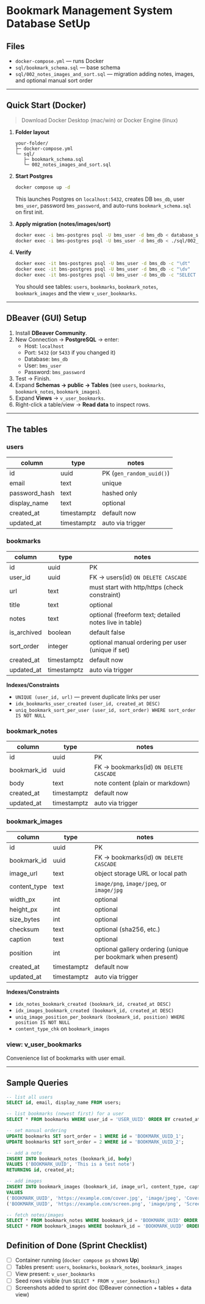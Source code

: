 # Bookmark Management System Database SetUp

## Files
- `docker-compose.yml` — runs Docker
- `sql/bookmark_schema.sql` — base schema
- `sql/002_notes_images_and_sort.sql` — migration adding notes, images, and optional manual sort order

---

## Quick Start (Docker)

> Download Docker Desktop (mac/win) or Docker Engine (linux)

1. **Folder layout**
   ```text
   your-folder/
   ├─ docker-compose.yml
   └─ sql/
      ├─ bookmark_schema.sql
      └─ 002_notes_images_and_sort.sql
   ```

2. **Start Postgres**
   ```bash
   docker compose up -d
   ```
   This launches Postgres on `localhost:5432`, creates DB `bms_db`, user `bms_user`, password `bms_password`, and auto-runs `bookmark_schema.sql` on first init.

3. **Apply migration (notes/images/sort)**
   ```bash
   docker exec -i bms-postgres psql -U bms_user -d bms_db < database_schema.sql
   docker exec -i bms-postgres psql -U bms_user -d bms_db < ./sql/002_notes_images_and_sort.sql
   ```

4. **Verify**
   ```bash
   docker exec -it bms-postgres psql -U bms_user -d bms_db -c "\dt"
   docker exec -it bms-postgres psql -U bms_user -d bms_db -c "\dv"
   docker exec -it bms-postgres psql -U bms_user -d bms_db -c "SELECT * FROM v_user_bookmarks;"
   ```
   You should see tables: `users`, `bookmarks`, `bookmark_notes`, `bookmark_images` and the view `v_user_bookmarks`.
   
---

## DBeaver (GUI) Setup

1. Install **DBeaver Community**.
2. New Connection → **PostgreSQL** → enter:
   - Host: `localhost`
   - Port: `5432` (or `5433` if you changed it)
   - Database: `bms_db`
   - User: `bms_user`
   - Password: `bms_password`
3. Test → Finish.
4. Expand **Schemas → public → Tables** (see `users`, `bookmarks`, `bookmark_notes`, `bookmark_images`).
5. Expand **Views** → `v_user_bookmarks`.
6. Right-click a table/view → **Read data** to inspect rows.

---

## The tables

### users
| column        | type        | notes                           |
|---------------|-------------|---------------------------------|
| id            | uuid        | PK (`gen_random_uuid()`)        |
| email         | text        | unique                          |
| password_hash | text        | hashed only                     |
| display_name  | text        | optional                        |
| created_at    | timestamptz | default now                     |
| updated_at    | timestamptz | auto via trigger                |

### bookmarks
| column      | type        | notes                                                   |
|-------------|-------------|---------------------------------------------------------|
| id          | uuid        | PK                                                      |
| user_id     | uuid        | FK → users(id) `ON DELETE CASCADE`                      |
| url         | text        | must start with http/https (check constraint)           |
| title       | text        | optional                                                |
| notes       | text        | optional (freeform text; detailed notes live in table)  |
| is_archived | boolean     | default false                                           |
| sort_order  | integer     | optional manual ordering per user (unique if set)       |
| created_at  | timestamptz | default now                                             |
| updated_at  | timestamptz | auto via trigger                                        |

**Indexes/Constraints**
- `UNIQUE (user_id, url)` — prevent duplicate links per user
- `idx_bookmarks_user_created (user_id, created_at DESC)`
- `uniq_bookmark_sort_per_user (user_id, sort_order) WHERE sort_order IS NOT NULL`

### bookmark_notes
| column      | type        | notes                                      |
|-------------|-------------|--------------------------------------------|
| id          | uuid        | PK                                         |
| bookmark_id | uuid        | FK → bookmarks(id) `ON DELETE CASCADE`     |
| body        | text        | note content (plain or markdown)           |
| created_at  | timestamptz | default now                                |
| updated_at  | timestamptz | auto via trigger                           |

### bookmark_images
| column       | type    | notes                                                                 |
|--------------|---------|-----------------------------------------------------------------------|
| id           | uuid    | PK                                                                    |
| bookmark_id  | uuid    | FK → bookmarks(id) `ON DELETE CASCADE`                                |
| image_url    | text    | object storage URL or local path                                      |
| content_type | text    | `image/png`, `image/jpeg`, or `image/jpg`                             |
| width_px     | int     | optional                                                              |
| height_px    | int     | optional                                                              |
| size_bytes   | int     | optional                                                              |
| checksum     | text    | optional (sha256, etc.)                                               |
| caption      | text    | optional                                                              |
| position     | int     | optional gallery ordering (unique per bookmark when present)          |
| created_at   | timestamptz | default now                                                       |
| updated_at   | timestamptz | auto via trigger                                                  |

**Indexes/Constraints**
- `idx_notes_bookmark_created (bookmark_id, created_at DESC)`
- `idx_images_bookmark_created (bookmark_id, created_at DESC)`
- `uniq_image_position_per_bookmark (bookmark_id, position) WHERE position IS NOT NULL`
- `content_type_chk` on `bookmark_images`

### view: v_user_bookmarks
Convenience list of bookmarks with user email.

---

## Sample Queries

```sql
-- list all users
SELECT id, email, display_name FROM users;

-- list bookmarks (newest first) for a user
SELECT * FROM bookmarks WHERE user_id = 'USER_UUID' ORDER BY created_at DESC;

-- set manual ordering
UPDATE bookmarks SET sort_order = 1 WHERE id = 'BOOKMARK_UUID_1';
UPDATE bookmarks SET sort_order = 2 WHERE id = 'BOOKMARK_UUID_2';

-- add a note
INSERT INTO bookmark_notes (bookmark_id, body)
VALUES ('BOOKMARK_UUID', 'This is a test note')
RETURNING id, created_at;

-- add images
INSERT INTO bookmark_images (bookmark_id, image_url, content_type, caption, position)
VALUES
('BOOKMARK_UUID', 'https://example.com/cover.jpg', 'image/jpeg', 'Cover', 1),
('BOOKMARK_UUID', 'https://example.com/screen.png', 'image/png', 'Screenshot', 2);

-- fetch notes/images
SELECT * FROM bookmark_notes WHERE bookmark_id = 'BOOKMARK_UUID' ORDER BY created_at DESC;
SELECT * FROM bookmark_images WHERE bookmark_id = 'BOOKMARK_UUID' ORDER BY COALESCE(position, 999999), created_at;
```
## Definition of Done (Sprint Checklist)

- [ ] Container running (`docker compose ps` shows **Up**)  
- [ ] Tables present: `users`, `bookmarks`, `bookmark_notes`, `bookmark_images`  
- [ ] View present: `v_user_bookmarks`  
- [ ] Seed rows visible (run `SELECT * FROM v_user_bookmarks;`)  
- [ ] Screenshots added to sprint doc (DBeaver connection + tables + data view)
